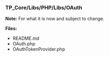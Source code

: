 ### TP_Core/Libs/PHP/Libs/OAuth

**Note:** For what it is now and subject to change. 

**Files:** 
- README.md
- OAuth.php 	
- OAuthTokenProvider.php 
